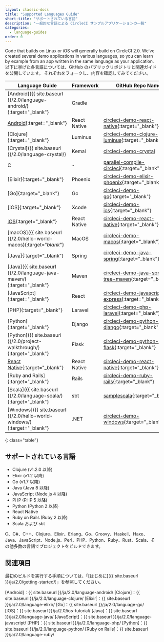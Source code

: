 ```yaml
---
layout: classic-docs
title: "Supported Languages Guide"
short-title: "サポートされている言語"
description: "一般的な言語による CircleCI サンプルアプリケーションの一覧"
categories:
  - language-guides
order: 0
---
```


Code that builds on Linux or iOS will generally build on CircleCI 2.0. We’ve created several demo applications in various languages, so you can learn by example from an app written in the same language as your application. 以下に挙げた各言語については、GitHub のパブリックリポジトリと関連ガイドを公開しています。 それぞれをフォークし、内容を確認してみてください。

| Language Guide                                                                                                        | Framework    | GitHub Repo Name                                                                                                                       |
| --------------------------------------------------------------------------------------------------------------------- | ------------ | -------------------------------------------------------------------------------------------------------------------------------------- |
| [Android]({{ site.baseurl }}/2.0/language-android/){:target="_blank"}                                                 | Gradle       |                                                                                                                                        |
| [Android](https://github.com/CircleCI-Public/circleci-demo-react-native/blob/master/README.md){:target="_blank"}      | React Native | [circleci-demo-react-native](https://github.com/CircleCI-Public/circleci-demo-react-native){:target="_blank"}                          |
| [Clojure]{:target="_blank"}                                                                                           | Luminus      | [circleci-demo-clojure-luminus](https://github.com/CircleCI-Public/circleci-demo-clojure-luminus){:target="_blank"}                    |
| [Crystal]({{ site.baseurl }}/2.0/language-crystal/)                                                                   | Kemal        | [circleci-demo-crystal](https://github.com/CircleCI-Public/circleci-demo-crystal)                                                      |
| C                                                                                                                     | -            | [parallel-compile-circleci](https://github.com/eddiewebb/parallel-compile-circleci/blob/master/.circleci/config.yml){:target="_blank"} |
| [Elixir]{:target="_blank"}                                                                                            | Phoenix      | [circleci-demo-elixir-phoenix](https://github.com/CircleCI-Public/circleci-demo-elixir-phoenix){:target="_blank"}                      |
| [Go]{:target="_blank"}                                                                                                | Go           | [circleci-demo-go](https://github.com/CircleCI-Public/circleci-demo-go){:target="_blank"}                                              |
| [iOS]{:target="_blank"}                                                                                               | Xcode        | [circleci-demo-ios](https://github.com/CircleCI-Public/circleci-demo-ios){:target="_blank"}                                            |
| [iOS](https://github.com/CircleCI-Public/circleci-demo-react-native/blob/master/README.md){:target="_blank"}          | React Native | [circleci-demo-react-native](https://github.com/CircleCI-Public/circleci-demo-react-native){:target="_blank"}                          |
| [macOS]({{ site.baseurl }}/2.0/hello-world-macos){:target="*blank*"}                                                  | MacOS        | [circleci-demo-macos](https://github.com/CircleCI-Public/circleci-demo-macos){:target="_blank"}                                        |
| [Java]{:target="_blank"}                                                                                              | Spring       | [circleci-demo-java-spring](https://github.com/CircleCI-Public/circleci-demo-java-spring){:target="_blank"}                            |
| [Java]({{ site.baseurl }}/2.0/language-java-maven/){:target="_blank"}                                                 | Maven        | [circleci-demo-java-spring-tree-maven](https://github.com/CircleCI-Public/circleci-demo-java-spring/tree/maven){:target="_blank"}      |
| [JavaScript]{:target="_blank"}                                                                                        | React        | [circleci-demo-javascript-express](https://github.com/CircleCI-Public/circleci-demo-javascript-express){:target="_blank"}              |
| [PHP]{:target="_blank"}                                                                                               | Laravel      | [circleci-demo-php-laravel](https://github.com/CircleCI-Public/circleci-demo-php-laravel){:target="_blank"}                            |
| [Python]{:target="_blank"}                                                                                            | Django       | [circleci-demo-python-django](https://github.com/CircleCI-Public/circleci-demo-python-django){:target="_blank"}                        |
| [Python]({{ site.baseurl }}/2.0/project-walkthrough/){:target="_blank"}                                               | Flask        | [circleci-demo-python-flask](https://github.com/CircleCI-Public/circleci-demo-python-flask){:target="_blank"}                          |
| [React Native](https://github.com/CircleCI-Public/circleci-demo-react-native/blob/master/README.md){:target="_blank"} | React Native | [circleci-demo-react-native](https://github.com/CircleCI-Public/circleci-demo-react-native){:target="_blank"}                          |
| [Ruby and Rails]{:target="_blank"}                                                                                    | Rails        | [circleci-demo-ruby-rails](https://github.com/CircleCI-Public/circleci-demo-ruby-rails){:target="_blank"}                              |
| [Scala]({{ site.baseurl }}/2.0/language-scala/){:target="_blank"}                                                     | sbt          | [samplescala](https://github.com/ariv3ra/samplescala){:target="_blank"}                                                                |
| [Windows]({{ site.baseurl }}/2.0/hello-world-windows/){:target="_blank"}                                              | .NET         | [circleci-demo-windows](https://github.com/CircleCI-Public/circleci-demo-windows/){:target="_blank"}                                   |
{: class="table"}

## サポートされている言語

- Clojure (v1.2.0 以降)
- Elixir (v1.2 以降)
- Go (v1.7 以降)
- Java (Java 8 以降)
- JavaScript (Node.js 4 以降)
- PHP (PHP 5 以降)
- Python (Python 2 以降)
- React Native
- Ruby on Rails (Ruby 2 以降)
- Scala および sbt

C、C#、C++、Clojure、Elixir、Erlang、Go、Groovy、Haskell、Haxe、Java、JavaScript、Node.js、Perl、PHP、Python、Ruby、Rust、Scala、その他多数の言語でプロジェクトをビルドできます。

## 関連項目

最初のビルドを実行する手順については、「[はじめに]({{ site.baseurl }}/ja/2.0/getting-started/)」を参照してください。

[Android]：{{ site.baseurl }}/ja/2.0/language-android/ [Clojure]：{{ site.baseurl }}/ja/2.0/language-clojure/ [Elixir]：{{ site.baseurl }}/ja/2.0/language-elixir/ [Go]：{{ site.baseurl }}/ja/2.0/language-go/ [iOS]：{{ site.baseurl }}/ja/2.0/ios-tutorial/ [Java]：{{ site.baseurl }}/ja/2.0/language-java/ [JavaScript]：{{ site.baseurl }}/ja/2.0/language-javascript/ [PHP]：{{ site.baseurl }}/ja/2.0/language-php/ [Python]：{{ site.baseurl }}/ja/2.0/language-python/ [Ruby on Rails]：{{ site.baseurl }}/ja/2.0/language-ruby/